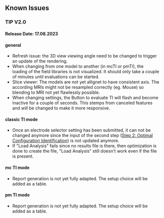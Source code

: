 ## Known Issues

### TIP V2.0

#### Release Date: 17.08.2023

#### general

- Refresh issue: the 3D view viewing angle need to be changed to trigger an update of the rendering.
- When changing from one model to another (in mcTI or pmTI), the loading of the field libraries is not visualized. It should only take a couple of minutes until evaluations can be started.
- Slice viewer: The models are not yet allignet to have consistent axis. The according MRIs might not be resampled correctly (eg. Mouse) so blending to MRI not yet flawlessly possible.
- When changing settings, the Button to evaluate TI will flash and become inactive for a couple of seconds. This stemps from canceled features and will be changed to make it more responsive.

#### classic TI mode

- Once an electrode selector setting has been submitted, it can not be changed anymore since the input of the second step ([Step 2: Optimal Configuration Identification](/docs/platform_introduction/platform.md)) is not updated anymore.
- If "Load Analysis" fails since no results file is there, then optimization is done to create the file, "Load Analysis" still doesn't work even if the file is present.

#### mc TI mode

- Report generation is not yet fully adapted. The setup choice will be added as a table.

#### pm TI mode

- Report generation is not yet fully adapted. The setup choice will be added as a table.
